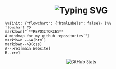 

<div align="center">
    <h1>
        <img src="https://readme-typing-svg.herokuapp.com?font=Jetbrains+mono&size=40&duration=3000&color=0FFFFF&center=true&vCenter=true&width=435&lines=Hi+there...;I'm+ABHIJEETH✨;" alt="Typing SVG"/> 
    </h1>
</div>


```mermaid
%%{init: {"flowchart": {"htmlLabels": false}} }%%
flowchart TD
markdown["`**REPOSITORIES**
A mindmap for my github repositories`"]    
markdown -->A(html)
markdown-->B(css)
A-->re1[main Website]
B-->re1
```

<div align="center">
    <img src="https://github-readme-stats.vercel.app/api?username=ABHIJEETH-V-N&show_icons=true&theme=dark" alt="GitHub Stats" />

</div>
